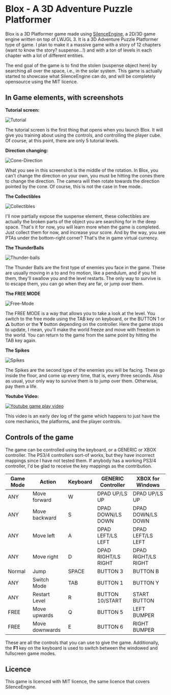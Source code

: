 # Blox - A 3D Adventure Puzzle Platformer

Blox is a 3D Platformer game made using [SilenceEngine](https://github.com/sriharshachilakapati/SilenceEngine/), a 2D/3D game engine written on top of LWJGL 3. It is a 3D Adventure Puzzle Platformer type of game. I plan to make it a massive game with a story of 12 chapters (want to know the story? suspense...!) and with a ton of levels in each chapter with a lot of different entities.

The end goal of the game is to find the stolen (suspense object here) by searching all over the space, i.e., in the solar system. This game is actually started to showcase what SilenceEngine can do, and will be completely opensource using the MIT licence.

## In Game elements, with screenshots

__Tutorial screen:__

![Tutorial](http://i.imgur.com/lW5CtVR.png)

The tutorial screen is the first thing that opens when you launch Blox. It will give you training about using the controls, and controlling the player cube. Of course, at this point, there are only 5 tutorial levels.

__Direction changing:__

![Cone-Direction](http://i.imgur.com/7uNIb7m.png)

What you see in this screenshot is the middle of the rotation. In Blox, you can't change the direction on your own, you must be hitting the cones there to change the direction. The camera will then rotate towards the direction pointed by the cone. Of course, this is not the case in free mode..

__The Collectibles__

![Collectibles](http://i.imgur.com/ClV6miO.png)

I'll now partially expose the suspense element, these collectibles are actually the broken parts of the object you are searching for in the deep space. That's it for now, you will learn more when the game is completed. Just collect them for now, and increase your score. And by the way, you see PTAs under the bottom-right corner? That's the in game virtual currency.

__The ThunderBalls__

![Thunder-balls](http://i.imgur.com/LsWbrb8.png)

The Thunder Balls are the first type of enemies you face in the game. These are usually moving in a to and fro motion, like a pendulum, and if you hit them, they'll swallow you and the level restarts. The only way to survive is to escape them, you can go when they are far, or jump over them.

__The FREE MODE__

![Free-Mode](http://i.imgur.com/x6OmQWL.png)

The FREE MODE is a way that allows you to take a look at the level. You switch to the free mode using the TAB key on keyboard, or the BUTTON 1 or **△** button or the **Y** button depending on the controller. Here the game stops to update, I mean, you'll make the world freeze and move with freedom in the world. You can return to the game from the same point by hitting the TAB key again.

__The Spikes__

![Spikes](http://i.imgur.com/qCD3Bvc.png)

The Spikes are the second type of the enemies you will be facing. These go inside the floor, and come up every time, that is, every three seconds. Also as usual, your only way to survive them is to jump over them. Otherwise, pay them a life.

__Youtube Video:__

[![Youtube game play video](http://img.youtube.com/vi/XfOYCTV72wk/0.jpg)](http://www.youtube.com/watch?v=XfOYCTV72wk)

This video is an early dev log of the game which happens to just have the core mechanics, the platforms, and the player controls.

## Controls of the game

The game can be controlled using the keyboard, or a GENERIC or XBOX controller. The PS3/4 controllers sort-of works, but they have incorrect mappings since I have not tested them. If anybody has a working PS3/4 controller, I'd be glad to receive the key mappings as the contribution.

Game Mode  | Action         | Keyboard | GENERIC Controller  | XBOX for Windows    |
-----------|----------------|----------|---------------------|---------------------|
ANY        | Move forward   | W        | DPAD UP/LS UP       | DPAD UP/LS UP       |
ANY        | Move backward  | S        | DPAD DOWN/LS DOWN   | DPAD DOWN/LS DOWN   |
ANY        | Move left      | A        | DPAD LEFT/LS LEFT   | DPAD LEFT/LS LEFT   |
ANY        | Move right     | D        | DPAD RIGHT/LS RIGHT | DPAD RIGHT/LS RIGHT |
Normal     | Jump           | SPACE    | BUTTON 3            | BUTTON B            |
ANY        | Switch Mode    | TAB      | BUTTON 1            | BUTTON Y            |
ANY        | Restart Level  | R        | BUTTON 10/START     | START BUTTON        |
FREE       | Move upwards   | Q        | BUTTON 5            | LEFT BUMPER         |
FREE       | Move downwards | E        | BUTTON 6            | RIGHT BUMPER        |

These are all the controls that you can use to give the game. Additionally, the **F1** key on the keyboard is used to switch between the windowed and fullscreen game modes.

## Licence

This game is licenced with MIT licence, the same licence that covers SilenceEngine.